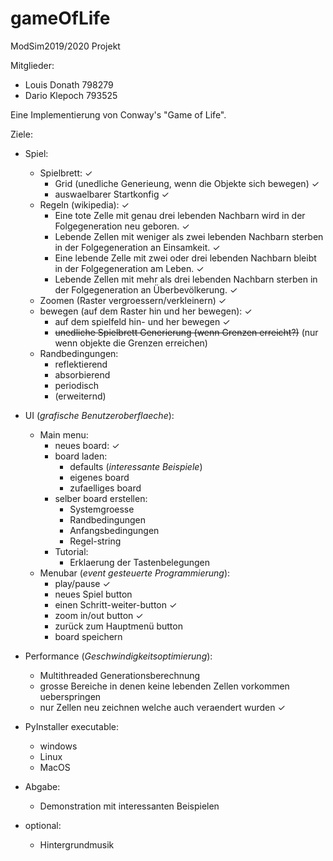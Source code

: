 # gameOfLife

ModSim2019/2020 Projekt

Mitglieder:
* Louis Donath 798279
* Dario Klepoch 793525


Eine Implementierung von Conway's "Game of Life".

Ziele:

* Spiel:
    * Spielbrett: ✓
        * Grid (unedliche Generieung, wenn die Objekte sich bewegen) ✓
        * auswaelbarer Startkonfig ✓
    * Regeln (wikipedia): ✓
        * Eine tote Zelle mit genau drei lebenden Nachbarn wird in der Folgegeneration neu geboren. ✓
        * Lebende Zellen mit weniger als zwei lebenden Nachbarn sterben in der Folgegeneration an Einsamkeit. ✓
        * Eine lebende Zelle mit zwei oder drei lebenden Nachbarn bleibt in der Folgegeneration am Leben. ✓
        * Lebende Zellen mit mehr als drei lebenden Nachbarn sterben in der Folgegeneration an Überbevölkerung. ✓
    * Zoomen (Raster vergroessern/verkleinern) ✓
    * bewegen (auf dem Raster hin und her bewegen): ✓
        * auf dem spielfeld hin- und her bewegen ✓
        * ~~unedliche Spielbrett Generierung (wenn Grenzen erreicht?)~~ (nur wenn objekte die Grenzen erreichen)
    * Randbedingungen:
        * reflektierend
        * absorbierend
        * periodisch
        * (erweiternd)

* UI (_grafische Benutzeroberflaeche_):
    * Main menu:
        * neues board:   ✓
        * board laden:
            * defaults (_interessante Beispiele_)
            * eigenes board
            * zufaelliges board         
        * selber board erstellen:
            * Systemgroesse
            * Randbedingungen
            * Anfangsbedingungen
            * Regel-string
        * Tutorial:
            * Erklaerung der Tastenbelegungen
    * Menubar (_event gesteuerte Programmierung_):
        * play/pause ✓
        * neues Spiel button 
        * einen Schritt-weiter-button ✓
        * zoom in/out button ✓
        * zurück zum Hauptmenü button
        * board speichern
 
* Performance (_Geschwindigkeitsoptimierung_):
    * Multithreaded Generationsberechnung
    * grosse Bereiche in denen keine lebenden Zellen vorkommen ueberspringen
    * nur Zellen neu zeichnen welche auch veraendert wurden ✓
 
* PyInstaller executable:
    * windows
    * Linux 
    * MacOS
     
* Abgabe:
    * Demonstration mit interessanten Beispielen
    
* optional:
    * Hintergrundmusik
